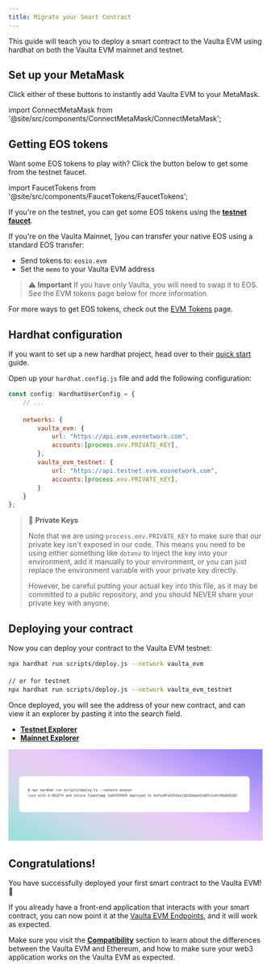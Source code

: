 ```yaml
---
title: Migrate your Smart Contract
---
```


This guide will teach you to deploy a smart contract to the Vaulta EVM using hardhat on both the Vaulta EVM mainnet and testnet.

## Set up your MetaMask

Click either of these buttons to instantly add Vaulta EVM to your MetaMask.

<!-- translation-ignore -->

import ConnectMetaMask from '@site/src/components/ConnectMetaMask/ConnectMetaMask';

<ConnectMetaMask />

<!-- end-translation-ignore -->


## Getting EOS tokens

Want some EOS tokens to play with? Click the button below to get some from the testnet faucet.


<!-- translation-ignore -->

import FaucetTokens from '@site/src/components/FaucetTokens/FaucetTokens';

<FaucetTokens />

<!-- end-translation-ignore -->

If you're on the testnet, you can get some EOS tokens using the [**testnet faucet**](https://faucet.testnet.evm.eosnetwork.com/).

If you're on the Vaulta Mainnet, ]you can transfer your native EOS using a standard EOS transfer:
- Send tokens to: `eosio.evm`
- Set the `memo` to your Vaulta EVM address

> ⚠️ **Important**
> If you have only Vaulta, you will need to swap it to EOS. See the EVM tokens page below for more information.

For more ways to get EOS tokens, check out the [EVM Tokens](/evm/10_quick-start/03_evm-tokens.md) page.

## Hardhat configuration

If you want to set up a new hardhat project, head over to their [quick start](https://hardhat.org/hardhat-runner/docs/getting-started#quick-start)
guide.


Open up your `hardhat.config.js` file and add the following configuration:


```javascript
const config: HardhatUserConfig = {
    // ...

    networks: {
        vaulta_evm: {
            url: "https://api.evm.eosnetwork.com",
            accounts:[process.env.PRIVATE_KEY],
        },
        vaulta_evm_testnet: {
            url: "https://api.testnet.evm.eosnetwork.com",
            accounts:[process.env.PRIVATE_KEY],
        }
    }
};
```

> 🔑 **Private Keys**
> 
> Note that we are using `process.env.PRIVATE_KEY` to make sure that our private key isn't exposed in our code.
> This means you need to be using either something like `dotenv` to inject the key into your environment,
> add it manually to your environment, or you can just replace the environment variable with your private key directly.
> 
> However, be careful putting your actual key into this file, as it may be committed to a public repository,
> and you should NEVER share your private key with anyone.

## Deploying your contract

Now you can deploy your contract to the Vaulta EVM testnet:

```bash
npx hardhat run scripts/deploy.js --network vaulta_evm

// or for testnet
npx hardhat run scripts/deploy.js --network vaulta_evm_testnet
```

Once deployed, you will see the address of your new contract, and can view it an explorer by pasting it 
into the search field.

- [**Testnet Explorer**](https://explorer.testnet.evm.eosnetwork.com/)
- [**Mainnet Explorer**](https://explorer.evm.eosnetwork.com/)

![deploy hardhat](/images/deploy_hardhat.png)

## Congratulations!

You have successfully deployed your first smart contract to the Vaulta EVM! 🎉

If you already have a front-end application that interacts with your smart contract, you can now point it at the 
[Vaulta EVM Endpoints](/evm/999_miscellaneous/10_endpoints.md), and it will work as expected.

Make sure you visit the [**Compatibility**](/evm/999_miscellaneous/20_evm-compatibility.md) section to learn about the differences between
the Vaulta EVM and Ethereum, and how to make sure your web3 application works on the Vaulta EVM as expected.
